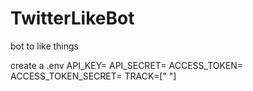 # TwitterLikeBot
bot to like things

create a .env 
API_KEY=
API_SECRET=
ACCESS_TOKEN=
ACCESS_TOKEN_SECRET=
TRACK=[" "]
